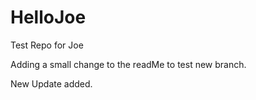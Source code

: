 # HelloJoe
Test Repo for Joe

Adding a small change to the readMe to test new branch.

New Update added.
